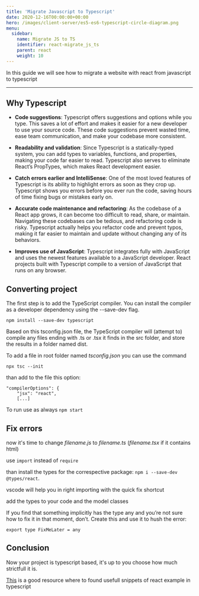 ```yaml
---
title: 'Migrate Javascript to Typescript'
date: 2020-12-16T00:00:00+00:00
hero: /images/client-server/es5-es6-typescript-circle-diagram.png
menu:
  sidebar:
    name: Migrate JS to TS
    identifier: react-migrate_js_ts
    parent: react
    weight: 10
---
```


In this guide we will see how to migrate a website with react from javascript to typescript

---

## Why Typescript

- **Code suggestions**: Typescript offers suggestions and options while you type. This saves a lot of effort and makes it easier for a new developer to use your source code. These code suggestions prevent wasted time, ease team communication, and make your codebase more consistent.

- **Readability and validation**: Since Typescript is a statically-typed system, you can add types to variables, functions, and properties, making your code far easier to read. Typescript also serves to eliminate React’s PropTypes, which makes React development easier.

- **Catch errors earlier and IntelliSense**: One of the most loved features of Typescript is its ability to highlight errors as soon as they crop up. Typescript shows you errors before you ever run the code, saving hours of time fixing bugs or mistakes early on.

- **Accurate code maintenance and refactoring**: As the codebase of a React app grows, it can become too difficult to read, share, or maintain. Navigating these codebases can be tedious, and refactoring code is risky. Typescript actually helps you refactor code and prevent typos, making it far easier to maintain and update without changing any of its behaviors.

- **Improves use of JavaScript**: Typescript integrates fully with JavaScript and uses the newest features available to a JavaScript developer. React projects built with Typescript compile to a version of JavaScript that runs on any browser.

## Converting project

The first step is to add the TypeScript compiler. You can install the compiler as a developer dependency using the --save-dev flag.

```
npm install --save-dev typescript
```

Based on this tsconfig.json file, the TypeScript compiler will (attempt to) compile any files ending with .ts or .tsx it finds in the src folder, and store the results in a folder named dist.

To add a file in root folder named _tsconfig.json_ you can use the command

```
npx tsc --init
```

than add to the file this option:

```
"compilerOptions": {
    "jsx": "react",
    [...]
```

To run use as always `npm start`

## Fix errors

now it's time to change _filename.js_ to _filename.ts_ (_filename.tsx_ if it contains html)

use `import` instead of `require`

than install the types for the correspective package: `npm i --save-dev @types/react`.

vscode will help you in right importing with the quick fix shortcut

add the types to your code and the model classes

If you find that something implicitly has the type any and you’re not sure how to fix it in that moment, don’t. Create this and use it to hush the error:

```
export type FixMeLater = any
```

## Conclusion

Now your project is typescript based, it's up to you choose how much strictfull it is.

<a href="https://github.com/typescript-cheatsheets/react#reacttypescript-cheatsheets" target="_blank">This</a> is a good resource where to found usefull snippets of react example in typescript
